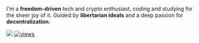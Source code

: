 
<p>I'm a <strong>freedom-driven</strong> tech and crypto enthusiast, coding and studying for the sheer joy of it. Guided by <strong>libertarian ideals</strong> and a deep passion for <strong>decentralization</strong>.</p>

<img src="https://github-readme-activity-graph.vercel.app/graph?username=TomazMPP&theme=github-compact">

<a href="#">
    <img alt="views" title="GitHub profile views" src="https://komarev.com/ghpvc/?username=TomazMPP&color=blueviolet&style=for-the-badge&label=VISITORS"/>
  </a>
